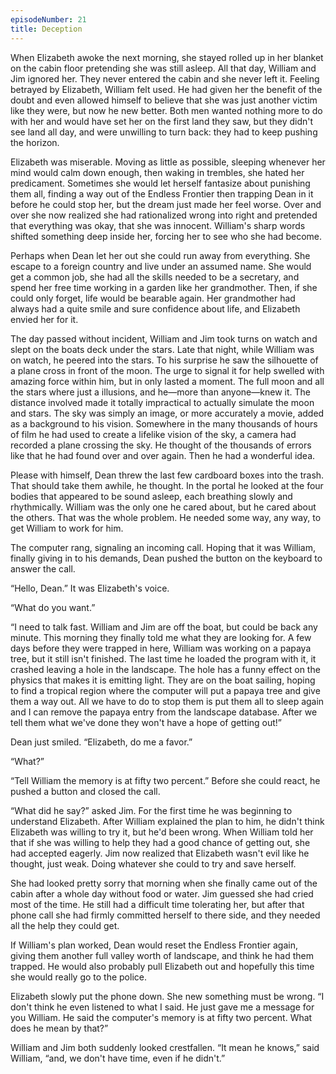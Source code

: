 ```yaml
---
episodeNumber: 21
title: Deception
---
```


When Elizabeth awoke the next morning, she stayed rolled up in her blanket on the cabin floor pretending she was still asleep. All that day, William and Jim ignored her. They never entered the cabin and she never left it. Feeling betrayed by Elizabeth, William felt used. He had given her the benefit of the doubt and even allowed himself to believe that she was just another victim like they were, but now he new better. Both men wanted nothing more to do with her and would have set her on the first land they saw, but they didn't see land all day, and were unwilling to turn back: they had to keep pushing the horizon.

Elizabeth was miserable. Moving as little as possible, sleeping whenever her mind would calm down enough, then waking in trembles, she hated her predicament. Sometimes she would let herself fantasize about punishing them all, finding a way out of the Endless Frontier then trapping Dean in it before he could stop her, but the dream just made her feel worse. Over and over she now realized she had rationalized wrong into right and pretended that everything was okay, that she was innocent. William's sharp words shifted something deep inside her, forcing her to see who she had become.

Perhaps when Dean let her out she could run away from everything. She escape to a foreign country and live under an assumed name. She would get a common job, she had all the skills needed to be a secretary, and spend her free time working in a garden like her grandmother. Then, if she could only forget, life would be bearable again. Her grandmother had always had a quite smile and sure confidence about life, and Elizabeth envied her for it.

The day passed without incident, William and Jim took turns on watch and slept on the boats deck under the stars. Late that night, while William was on watch, he peered into the stars. To his surprise he saw the silhouette of a plane cross in front of the moon. The urge to signal it for help swelled with amazing force within him, but in only lasted a moment. The full moon and all the stars where just a illusions, and he—more than anyone—knew it. The distance involved made it totally impractical to actually simulate the moon and stars. The sky was simply an image, or more accurately a movie, added as a background to his vision. Somewhere in the many thousands of hours of film he had used to create a lifelike vision of the sky, a camera had recorded a plane crossing the sky. He thought of the thousands of errors like that he had found over and over again. Then he had a wonderful idea.


Please with himself, Dean threw the last few cardboard boxes into the trash. That should take them awhile, he thought. In the portal he looked at the four bodies that appeared to be sound asleep, each breathing slowly and rhythmically. William was the only one he cared about, but he cared about the others. That was the whole problem. He needed some way, any way, to get William to work for him.

The computer rang, signaling an incoming call. Hoping that it was William, finally giving in to his demands, Dean pushed the button on the keyboard to answer the call.

“Hello, Dean.” It was Elizabeth's voice.

“What do you want.”

“I need to talk fast. William and Jim are off the boat, but could be back any minute. This morning they finally told me what they are looking for. A few days before they were trapped in here, William was working on a papaya tree, but it still isn't finished. The last time he loaded the program with it, it crashed leaving a hole in the landscape. The hole has a funny effect on the physics that makes it is emitting light. They are on the boat sailing, hoping to find a tropical region where the computer will put a papaya tree and give them a way out. All we have to do to stop them is put them all to sleep again and I can remove the papaya entry from the landscape database. After we tell them what we've done they won't have a hope of getting out!”

Dean just smiled. “Elizabeth, do me a favor.”

“What?”

“Tell William the memory is at fifty two percent.” Before she could react, he pushed a button and closed the call.


“What did he say?” asked Jim. For the first time he was beginning to understand Elizabeth. After William explained the plan to him, he didn't think Elizabeth was willing to try it, but he'd been wrong. When William told her that if she was willing to help they had a good chance of getting out, she had accepted eagerly. Jim now realized that Elizabeth wasn't evil like he thought, just weak. Doing whatever she could to try and save herself.

She had looked pretty sorry that morning when she finally came out of the cabin after a whole day without food or water. Jim guessed she had cried most of the time. He still had a difficult time tolerating her, but after that phone call she had firmly committed herself to there side, and they needed all the help they could get.

If William's plan worked, Dean would reset the Endless Frontier again, giving them another full valley worth of landscape, and think he had them trapped. He would also probably pull Elizabeth out and hopefully this time she would really go to the police.

Elizabeth slowly put the phone down. She new something must be wrong. “I don't think he even listened to what I said. He just gave me a message for you William. He said the computer's memory is at fifty two percent. What does he mean by that?”

William and Jim both suddenly looked crestfallen. “It mean he knows,” said William, “and, we don't have time, even if he didn't.”